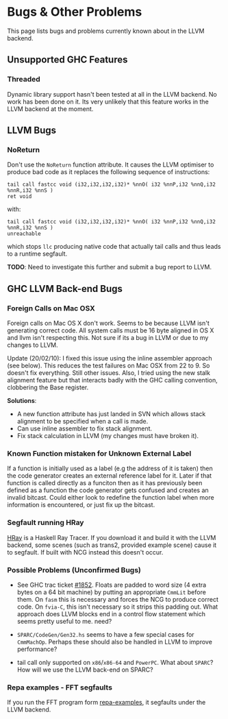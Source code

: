 # Bugs & Other Problems


This page lists bugs and problems currently known about in the LLVM backend.

## Unsupported GHC Features

### Threaded


Dynamic library support hasn't been tested at all in the LLVM backend. No work has been done on it. Its very unlikely that this feature works in the LLVM backend at the moment.

## LLVM Bugs

### NoReturn


Don't use the `NoReturn` function attribute. It causes the LLVM optimiser to produce bad code as it replaces the following sequence of instructions:

```wiki
tail call fastcc void (i32,i32,i32,i32)* %nnO( i32 %nnP,i32 %nnQ,i32 %nnR,i32 %nnS )
ret void
```


with:

```wiki
tail call fastcc void (i32,i32,i32,i32)* %nnO( i32 %nnP,i32 %nnQ,i32 %nnR,i32 %nnS )
unreachable
```


which stops `llc` producing native code that actually tail calls and thus leads to a runtime segfault.

**TODO**: Need to investigate this further and submit a bug report to LLVM.

## GHC LLVM Back-end Bugs

### Foreign Calls on Mac OSX


Foreign calls on Mac OS X don't work. Seems to be because LLVM isn't generating correct code. All system calls must be 16 byte aligned in OS X and llvm isn't respecting this. Not sure if its a bug in LLVM or due to my changes to LLVM.


Update (20/02/10): I fixed this issue using the inline assembler approach (see below). This reduces the test failures on Mac OSX from 22 to 9. So doesn't fix everything. Still other issues. Also, I tried using the new stalk alignment feature but that interacts badly with the GHC calling convention, clobbering the Base register.

**Solutions**:

- A new function attribute has just landed in SVN which allows stack alignment to be specified when a call is made.
- Can use inline assembler to fix stack alignment.
- Fix stack calculation in LLVM (my changes must have broken it).

### Known Function mistaken for Unknown External Label


If a function is initially used as a label (e.g the address of it is taken) then the code generator creates an external reference label for it. Later if that function is called directly as a funciton then as it has previously been defined as a function the code generator gets confused and creates an invalid bitcast. Could either look to redefine the function label when more information is encountered, or just fix up the bitcast.

### Segfault running HRay

[ HRay](http://users.elis.ugent.be/~kehoste/Haskell/HRay/) is a Haskell Ray Tracer. If you download it and build it with the LLVM backend, some scenes (such as trans2, provided example scene) cause it to segfault. If built with NCG instead this doesn't occur.

### Possible Problems (Unconfirmed Bugs)

- See GHC trac ticket [\#1852](https://gitlab.haskell.org//ghc/ghc/issues/1852). Floats are padded to word size (4 extra bytes on a 64 bit machine) by putting an appropriate `CmmLit` before them. On `fasm` this is necessary and forces the NCG to produce correct code. On `fvia-C`, this isn't necessary so it strips this padding out. What approach does LLVM blocks end in a control flow statement which seems pretty useful to me.  need?

- `SPARC/CodeGen/Gen32.hs` seems to have a few special cases for `CmmMachOp`. Perhaps these should also be handled in LLVM to improve performance?

- tail call only supported on `x86`/`x86-64` and `PowerPC`. What about `SPARC`? How will we use the LLVM back-end on SPARC?

### Repa examples - FFT segfaults


If you run the FFT program form [ repa-examples](http://hackage.haskell.org/package/repa-examples), it segfaults under the LLVM backend.
